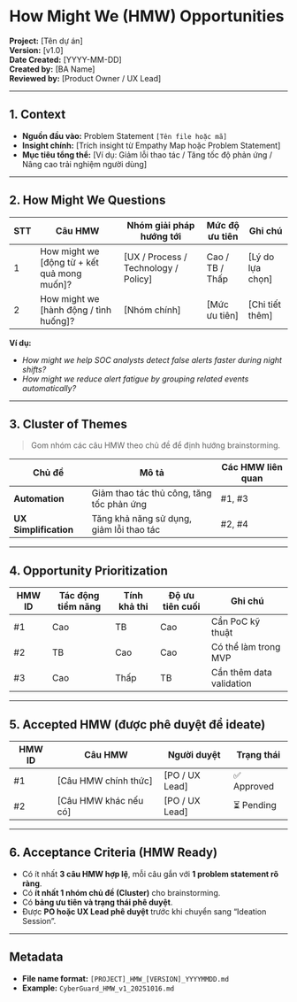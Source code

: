 # How Might We (HMW) Opportunities

**Project:** [Tên dự án]  
**Version:** [v1.0]  
**Date Created:** [YYYY-MM-DD]  
**Created by:** [BA Name]  
**Reviewed by:** [Product Owner / UX Lead]  

---

## 1. Context
- **Nguồn đầu vào:** Problem Statement `[Tên file hoặc mã]`  
- **Insight chính:** [Trích insight từ Empathy Map hoặc Problem Statement]  
- **Mục tiêu tổng thể:** [Ví dụ: Giảm lỗi thao tác / Tăng tốc độ phản ứng / Nâng cao trải nghiệm người dùng]

---

## 2. How Might We Questions

| STT | Câu HMW | Nhóm giải pháp hướng tới | Mức độ ưu tiên | Ghi chú |
|------|----------|---------------------------|----------------|----------|
| 1 | How might we [động từ + kết quả mong muốn]? | [UX / Process / Technology / Policy] | Cao / TB / Thấp | [Lý do lựa chọn] |
| 2 | How might we [hành động / tình huống]? | [Nhóm chính] | [Mức ưu tiên] | [Chi tiết thêm] |

**Ví dụ:**  
- *How might we help SOC analysts detect false alerts faster during night shifts?*  
- *How might we reduce alert fatigue by grouping related events automatically?*

---

## 3. Cluster of Themes
> Gom nhóm các câu HMW theo chủ đề để định hướng brainstorming.

| Chủ đề | Mô tả | Các HMW liên quan |
|---------|--------|--------------------|
| **Automation** | Giảm thao tác thủ công, tăng tốc phản ứng | #1, #3 |
| **UX Simplification** | Tăng khả năng sử dụng, giảm lỗi thao tác | #2, #4 |

---

## 4. Opportunity Prioritization

| HMW ID | Tác động tiềm năng | Tính khả thi | Độ ưu tiên cuối | Ghi chú |
|---------|--------------------|---------------|------------------|---------|
| #1 | Cao | TB | Cao | Cần PoC kỹ thuật |
| #2 | TB | Cao | Cao | Có thể làm trong MVP |
| #3 | Cao | Thấp | TB | Cần thêm data validation |

---

## 5. Accepted HMW (được phê duyệt để ideate)
| HMW ID | Câu HMW | Người duyệt | Trạng thái |
|---------|----------|--------------|-------------|
| #1 | [Câu HMW chính thức] | [PO / UX Lead] | ✅ Approved |
| #2 | [Câu HMW khác nếu có] | [PO / UX Lead] | ⏳ Pending |

---

## 6. Acceptance Criteria (HMW Ready)
- Có ít nhất **3 câu HMW hợp lệ**, mỗi câu gắn với **1 problem statement rõ ràng**.  
- Có **ít nhất 1 nhóm chủ đề (Cluster)** cho brainstorming.  
- Có **bảng ưu tiên và trạng thái phê duyệt**.  
- Được **PO hoặc UX Lead phê duyệt** trước khi chuyển sang “Ideation Session”.

---

## Metadata
- **File name format:** `[PROJECT]_HMW_[VERSION]_YYYYMMDD.md`  
- **Example:** `CyberGuard_HMW_v1_20251016.md`
